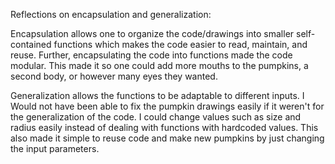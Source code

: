 Reflections on encapsulation and generalization:

Encapsulation allows one to organize the code/drawings into smaller self-contained functions
which makes the code easier to read, maintain, and reuse. Further, encapsulating the code into functions
made the code modular. This made it so one could add more mouths to the pumpkins, a second body, or however many eyes 
they wanted.


Generalization allows the functions to be adaptable to different inputs. I Would not have been able
to fix the pumpkin drawings easily if it weren't for the generalization of the code. I could change values such as size
and radius easily instead of dealing with functions with hardcoded values. This also made it simple to reuse code and 
make new pumpkins by just changing the input parameters. 